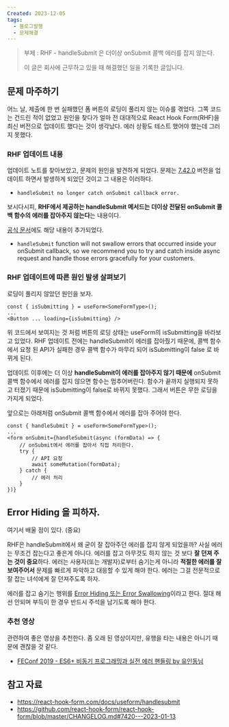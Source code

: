 ```yaml
---
Created: 2023-12-05
tags:
  - 블로그발행
  - 문제해결
---
```

> 부제 : RHF - handleSubmit 은 더이상 onSubmit 콜백 에러를 잡지 않는다.
> 
> 이 글은 회사에 근무하고 있을 때 해결했던 일을 기록한 글입니다.

## 문제 마주하기

어느 날, 제출에 한 번 실패했던 폼 버튼의 로딩이 풀리지 않는 이슈를 겪었다. 그쪽 코드는 건드린 적이 없었고 원인을 찾다가 얼마 전 대대적으로 React Hook Form(RHF)을 최신 버전으로 업데이트 했다는 것이 생각났다. 에러 상황도 테스트 했어야 했는데 그러지 못했다.

### RHF 업데이트 내용

업데이트 노트를 찾아보았고, 문제의 원인을 발견하게 되었다. 문제는 [7.42.0](https://github.com/react-hook-form/react-hook-form/blob/master/CHANGELOG.md#7420---2023-01-13) 버전을 업데이트 하면서 발생하게 되었던 것이고 그 내용은 이러하다. 

- `handleSubmit no longer catch onSubmit callback error.`

보시다시피, **RHF에서 제공하는 handleSubmit 메서드는 더이상 전달된 onSubmit 콜백 함수의 에러를 잡아주지 않는다**는 내용이다. 

[공식 문서](https://react-hook-form.com/docs/useform/handlesubmit)에도 해당 내용이 추가되었다.

- `handleSubmit` function will not swallow errors that occurred inside your onSubmit callback, so we recommend you to try and catch inside async request and handle those errors gracefully for your customers.

### RHF 업데이트에 따른 원인 발생 살펴보기

로딩이 풀리지 않았던 원인을 보자.

```tsx
const { isSubmitting } = useForm<SomeFormType>();
...
<Button ... loading={isSubmitting} />
```

위 코드에서 보여지는 것 처럼 버튼의 로딩 상태는 useForm의 isSubmitting을 바라보고 있었다. RHF 업데이트 전에는 handleSubmit이 에러를 잡아줬기 때문에, 콜백 함수에서 요청 된 API가 실패한 경우 콜백 함수가 마무리 되어 isSubmitting이 false 로 바뀌게 된다.

업데이트 이후에는 더 이상 **handleSubmit이 에러를 잡아주지 않기 때문에** onSubmit 콜백 함수에서 에러를 잡지 않으면 함수는 멈추어버린다. 함수가 끝까지 실행되지 못하고 터졌기 때문에 isSubmitting이 false로 바뀌지 못했다. 그래서 버튼은 무한 로딩을 가지게 되었다.

앞으로는 아래처럼 onSubmit 콜백 함수에서 에러를 잡아 주어야 한다.

```tsx
const { handleSubmit } = useForm<SomeFormType>();
...
<form onSubmit={handleSubmit(async (formData) => {
	// onSubmit에서 에러를 잡아서 직접 처리한다.
	try {
		// API 요청
		await someMutation(formData);
	} catch {
		// 에러 처리
	}
})}
```

## Error Hiding 을 피하자.

여기서 배울 점이 있다. (중요)

RHF은 handleSubmit에서 왜 굳이 잘 잡아주던 에러를 잡지 않게 되었을까? 사실 에러는 무조건 잡는다고 좋은게 아니다. 에러를 잡고 아무것도 하지 않는 것 보다 **잘 던져 주는 것이 중요**하다. 에러는 사용자(또는 개발자)로부터 숨기는게 아니라 **적절한 에러를 잘 보여주어서** 문제를 빠르게 파악하고 대응할 수 있게 해야 한다. 에러는 그걸 전문적으로 잘 잡는 녀석에게 잘 던져주도록 하자.

에러를 잡고 숨기는 행위를 [Error Hiding 또는 Error Swallowing](https://en.wikipedia.org/wiki/Error_hiding)이라고 한다. 절대 해선 안되며 부득이 한 경우 반드시 주석을 남기도록 해야 한다.

### 추천 영상

관련하여 좋은 영상을 추천한다. 좀 오래 된 영상이지만, 유행을 타는 내용은 아니기 때문에 괜찮을 것 같다.

- [FEConf 2019 - ES6+ 비동기 프로그래밍과 실전 에러 핸들링 by 유인동님](https://www.youtube.com/watch?v=o9JnT4sneAQ&ab_channel=FEConfKorea)

## 참고 자료

- https://react-hook-form.com/docs/useform/handlesubmit
- https://github.com/react-hook-form/react-hook-form/blob/master/CHANGELOG.md#7420---2023-01-13